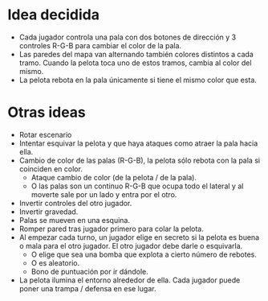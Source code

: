 # Idea decidida

- Cada jugador controla una pala con dos botones de dirección y 3 controles R-G-B para cambiar el color de la pala.
- Las paredes del mapa van alternando también colores distintos a cada tramo. Cuando la pelota toca uno de estos tramos, cambia al color del mismo.
- La pelota rebota en la pala únicamente si tiene el mismo color que esta.

# Otras ideas

- Rotar escenario
- Intentar esquivar la pelota y que haya ataques como atraer la pala hacia ella.
- Cambio de color de las palas (R-G-B), la pelota sólo rebota con la pala si coinciden en color.
    - Ataque cambio de color (de la pelota / de la pala).
    - O las palas son un continuo R-G-B que ocupa todo el lateral y al moverte sale por un lado y entra por el otro.
- Invertir controles del otro jugador.
- Invertir gravedad.
- Palas se mueven en una esquina.
- Romper pared tras jugador primero para colar la pelota.
- Al empezar cada turno, un jugador elige en secreto si la pelota es buena o mala para el otro jugador. El otro jugador debe darle o esquivarla.
    - O elige que sea una bomba que explota a cierto número de rebotes.
    - O es aleatorio.
    - Bono de puntuación por ir dándole.
- La pelota ilumina el entorno alrededor de ella. Cada jugador puede poner una trampa / defensa en ese lugar.
